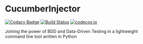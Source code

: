 # CucumberInjector
[![Codacy Badge](https://api.codacy.com/project/badge/Grade/1669d5f06a2e40afa09eb36c6c98908b)](https://app.codacy.com/app/jgfarias42/CucumberInjector?utm_source=github.com&utm_medium=referral&utm_content=JoaoGFarias/CucumberInjector&utm_campaign=Badge_Grade_Settings)
[![Build Status](https://travis-ci.org/JoaoGFarias/CucumberInjector.png?branch=master)](https://travis-ci.org/JoaoGFarias/PyCPD.png) [![codecov.io](https://codecov.io/github/JoaoGFarias/PyCPD/coverage.svg?branch=master)](https://codecov.io/github/JoaoGFarias/PyCPD)

Joining the power of BDD and Data-Driven Testing in a lightweight command line tool written in Python
